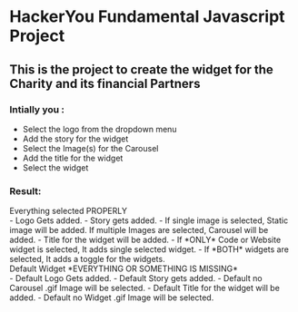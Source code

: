 # HackerYou Fundamental Javascript Project

## This is the project to create the widget for the Charity and its financial Partners

### Intially you :

- Select the logo from the dropdown menu
- Add the story for the widget
- Select the Image(s) for the Carousel
- Add the title for the widget
- Select the widget

### Result:

<detail>
<summary>Everything selected PROPERLY</summary>
- Logo Gets added.
- Story gets added.
- If single image is selected, Static image will be added. If multiple Images are selected, Carousel will be added.
- Title for the widget will be added.
- If *ONLY* Code or Website widget is selected, It adds single selected widget.
- If *BOTH* widgets are selected, It adds a toggle for the widgets.
</detail>
<detail>
<summary>Default Widget *EVERYTHING OR SOMETHING IS MISSING*</summary>
- Default Logo Gets added.
- Default Story gets added.
- Default no Carousel .gif Image will be selected.
- Default Title for the widget will be added.
- Default no Widget .gif Image will be selected.
</detail>
